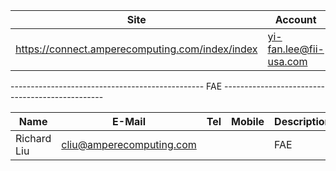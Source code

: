 Site | Account | Password | Description
---- | ------- | -------- | ------------
https://connect.amperecomputing.com/index/index | yi-fan.lee@fii-usa.com | - | Documents and Softwares

------------------------------------------------    FAE    ------------------------------------------------

Name | E-Mail | Tel | Mobile | Description
---- | ------ | --- | ------ | -----------
Richard Liu | cliu@amperecomputing.com | | | FAE 

